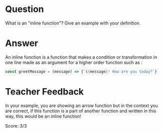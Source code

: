 # Question
What is an "inline function"? Give an example with your definition.

# Answer
An inline function is a function that makes a condition or transformation in one line made as an argument for a higher order function such as :
```js
const greetMessage = (message) => {`${message}! How are you today?`}
```
# Teacher Feedback

In your example, you are showing an arrow function but in the context you are correct, if this function is a part of another function and written in this way, this would be an inline function!

Score: 3/3
